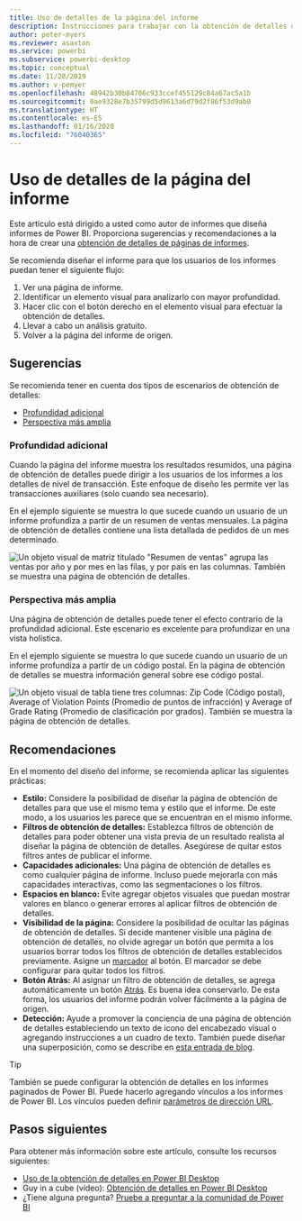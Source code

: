 ```yaml
---
title: Uso de detalles de la página del informe
description: Instrucciones para trabajar con la obtención de detalles de páginas de informes.
author: peter-myers
ms.reviewer: asaxton
ms.service: powerbi
ms.subservice: powerbi-desktop
ms.topic: conceptual
ms.date: 11/28/2019
ms.author: v-pemyer
ms.openlocfilehash: 48942b30b84706c933ccef455129c84a67ac5a1b
ms.sourcegitcommit: 0ae9328e7b35799d5d9613a6d79d2f86f53d9ab0
ms.translationtype: HT
ms.contentlocale: es-ES
ms.lasthandoff: 01/16/2020
ms.locfileid: "76040365"
---
```

# <a name="use-report-page-drillthrough"></a>Uso de detalles de la página del informe

Este artículo está dirigido a usted como autor de informes que diseña informes de Power BI. Proporciona sugerencias y recomendaciones a la hora de crear una [obtención de detalles de páginas de informes](../desktop-drillthrough.md).

Se recomienda diseñar el informe para que los usuarios de los informes puedan tener el siguiente flujo:

1. Ver una página de informe.
2. Identificar un elemento visual para analizarlo con mayor profundidad.
3. Hacer clic con el botón derecho en el elemento visual para efectuar la obtención de detalles.
4. Llevar a cabo un análisis gratuito.
5. Volver a la página del informe de origen.

## <a name="suggestions"></a>Sugerencias

Se recomienda tener en cuenta dos tipos de escenarios de obtención de detalles:

- [Profundidad adicional](#additional-depth)
- [Perspectiva más amplia](#broader-perspective)

### <a name="additional-depth"></a>Profundidad adicional

Cuando la página del informe muestra los resultados resumidos, una página de obtención de detalles puede dirigir a los usuarios de los informes a los detalles de nivel de transacción. Este enfoque de diseño les permite ver las transacciones auxiliares (solo cuando sea necesario).

En el ejemplo siguiente se muestra lo que sucede cuando un usuario de un informe profundiza a partir de un resumen de ventas mensuales. La página de obtención de detalles contiene una lista detallada de pedidos de un mes determinado.

![Un objeto visual de matriz titulado "Resumen de ventas" agrupa las ventas por año y por mes en las filas, y por país en las columnas. También se muestra una página de obtención de detalles.](media/report-drillthrough/suggestion-drillthrough-add-depth.png)

### <a name="broader-perspective"></a>Perspectiva más amplia

Una página de obtención de detalles puede tener el efecto contrario de la profundidad adicional. Este escenario es excelente para profundizar en una vista holística.

En el ejemplo siguiente se muestra lo que sucede cuando un usuario de un informe profundiza a partir de un código postal. En la página de obtención de detalles se muestra información general sobre ese código postal.

![Un objeto visual de tabla tiene tres columnas: Zip Code (Código postal), Average of Violation Points (Promedio de puntos de infracción) y Average of Grade Rating (Promedio de clasificación por grados). También se muestra la página de obtención de detalles.](media/report-drillthrough/suggestion-drillthrough-broader-perspective.png)

## <a name="recommendations"></a>Recomendaciones

En el momento del diseño del informe, se recomienda aplicar las siguientes prácticas:

- **Estilo:** Considere la posibilidad de diseñar la página de obtención de detalles para que use el mismo tema y estilo que el informe. De este modo, a los usuarios les parece que se encuentran en el mismo informe.
- **Filtros de obtención de detalles:** Establezca filtros de obtención de detalles para poder obtener una vista previa de un resultado realista al diseñar la página de obtención de detalles. Asegúrese de quitar estos filtros antes de publicar el informe.
- **Capacidades adicionales:** Una página de obtención de detalles es como cualquier página de informe. Incluso puede mejorarla con más capacidades interactivas, como las segmentaciones o los filtros.
- **Espacios en blanco:** Evite agregar objetos visuales que puedan mostrar valores en blanco o generar errores al aplicar filtros de obtención de detalles.
- **Visibilidad de la página:** Considere la posibilidad de ocultar las páginas de obtención de detalles. Si decide mantener visible una página de obtención de detalles, no olvide agregar un botón que permita a los usuarios borrar todos los filtros de obtención de detalles establecidos previamente. Asigne un [marcador](../desktop-bookmarks.md) al botón. El marcador se debe configurar para quitar todos los filtros.
- **Botón Atrás:** Al asignar un filtro de obtención de detalles, se agrega automáticamente un botón [Atrás](../desktop-buttons.md). Es buena idea conservarlo. De esta forma, los usuarios del informe podrán volver fácilmente a la página de origen.
- **Detección:** Ayude a promover la conciencia de una página de obtención de detalles estableciendo un texto de icono del encabezado visual o agregando instrucciones a un cuadro de texto. También puede diseñar una superposición, como se describe en [esta entrada de blog](https://alluringbi.com/2019/10/23/overlays-for-true-self-serve-reporting/).

> [!TIP]
> También se puede configurar la obtención de detalles en los informes paginados de Power BI. Puede hacerlo agregando vínculos a los informes de Power BI. Los vínculos pueden definir [parámetros de dirección URL](https://powerbi.microsoft.com/blog/url-parameters-for-paginated-reports-are-now-available/).

## <a name="next-steps"></a>Pasos siguientes

Para obtener más información sobre este artículo, consulte los recursos siguientes:

- [Uso de la obtención de detalles en Power BI Desktop](../desktop-drillthrough.md)
- Guy in a cube (vídeo): [Obtención de detalles en Power BI Desktop](https://www.youtube.com/watch?v=2x9lLHDbtDk)
- ¿Tiene alguna pregunta? [Pruebe a preguntar a la comunidad de Power BI](https://community.powerbi.com/)
